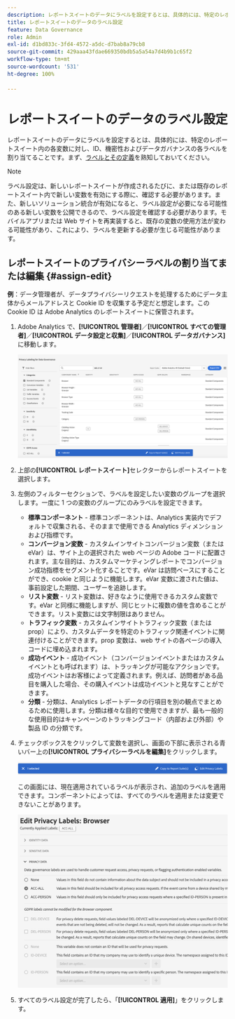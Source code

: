 ```yaml
---
description: レポートスイートのデータにラベルを設定するとは、具体的には、特定のレポートスイート内の各変数に対し、ID、機密性およびデータガバナンスの各ラベルを割り当てることです。
title: レポートスイートのデータのラベル設定
feature: Data Governance
role: Admin
exl-id: d1bd833c-3fd4-4572-a5dc-d7bab8a79cb8
source-git-commit: 429aaa43fdae669350bdb5a5a54a7d4b9b1c65f2
workflow-type: tm+mt
source-wordcount: '531'
ht-degree: 100%

---
```


# レポートスイートのデータのラベル設定

レポートスイートのデータにラベルを設定するとは、具体的には、特定のレポートスイート内の各変数に対し、ID、機密性およびデータガバナンスの各ラベルを割り当てることです。まず、[ラベルとその定義](/help/admin/admin/c-data-governance/data-labeling/gdpr-labels.md)を熟知しておいてください。

>[!NOTE]
>
>ラベル設定は、新しいレポートスイートが作成されるたびに、または既存のレポートスイート内で新しい変数を有効にする際に、確認する必要があります。また、新しいソリューション統合が有効になると、ラベル設定が必要になる可能性のある新しい変数を公開できるので、ラベル設定を確認する必要があります。モバイルアプリまたは Web サイトを再実装すると、既存の変数の使用方法が変わる可能性があり、これにより、ラベルを更新する必要が生じる可能性があります。

## レポートスイートのプライバシーラベルの割り当てまたは編集 {#assign-edit}

**例**：データ管理者が、データプライバシーリクエストを処理するためにデータ主体からメールアドレスと Cookie ID を収集する予定だと想定します。この Cookie ID は Adobe Analytics のレポートスイートに保管されます。

1. Adobe Analytics で、**[!UICONTROL 管理者]**／**[!UICONTROL すべての管理者]**／**[!UICONTROL データ設定と収集]**／**[!UICONTROL データガバナンス]**&#x200B;に移動します。

   ![プライバシーラベリング](assets/privacy_rs_settings.png)

1. 上部の&#x200B;**[!UICONTROL レポートスイート]**&#x200B;セレクターからレポートスイートを選択します。

1. 左側のフィルターセクションで、ラベルを設定したい変数のグループを選択します。一度に 1 つの変数のグループにのみラベルを設定できます。

   * **標準コンポーネント** - 標準コンポーネントは、Analytics 実装内でデフォルトで収集される、そのままで使用できる Analytics ディメンションおよび指標です。
   * **コンバージョン変数** - カスタムインサイトコンバージョン変数（または eVar）は、サイト上の選択された web ページの Adobe コードに配置されます。主な目的は、カスタムマーケティングレポートでコンバージョン成功指標をセグメント化することです。eVar は訪問ベースにすることができ、cookie と同じように機能します。eVar 変数に渡された値は、事前設定した期間、ユーザーを追跡します。
   * **リスト変数** - リスト変数は、好きなように使用できるカスタム変数です。eVar と同様に機能しますが、同じヒットに複数の値を含めることができます。リスト変数には文字制限はありません。
   * **トラフィック変数** - カスタムインサイトトラフィック変数（または prop）により、カスタムデータを特定のトラフィック関連イベントに関連付けることができます。prop 変数は、web サイトの各ページの導入コードに埋め込まれます。
   * **成功イベント** - 成功イベント（コンバージョンイベントまたはカスタムイベントとも呼ばれます）は、トラッキングが可能なアクションです。成功イベントはお客様によって定義されます。例えば、訪問者がある品目を購入した場合、その購入イベントは成功イベントと見なすことができます。
   * **分類** - 分類は、Analytics レポートデータの行項目を別の観点でまとめるために使用します。分類は様々な目的で使用できますが、最も一般的な使用目的はキャンペーンのトラッキングコード（内部および外部）や製品 ID の分類です。

1. チェックボックスをクリックして変数を選択し、画面の下部に表示される青いバー上の&#x200B;**[!UICONTROL プライバシーラベルを編集]**&#x200B;をクリックします。

   ![編集](assets/edit-label.png)

   この画面には、現在適用されているラベルが表示され、追加のラベルを適用できます。コンポーネントによっては、すべてのラベルを適用または変更できないことがあります。

   ![適用されたラベル](assets/edit-labels2.png)

1. すべてのラベル設定が完了したら、「**[!UICONTROL 適用]**」をクリックします。


